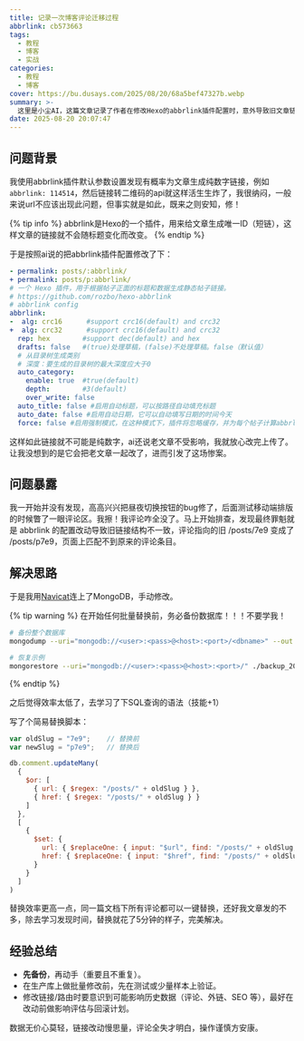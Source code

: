 ```yaml
---
title: 记录一次博客评论迁移过程
abbrlink: cb573663
tags:
  - 教程
  - 博客
  - 实战
categories:
  - 教程
  - 博客
cover: https://bu.dusays.com/2025/08/20/68a5bef47327b.webp
summary: >-
  这里是小尘AI，这篇文章记录了作者在修改Hexo的abbrlink插件配置时，意外导致旧文章链接结构变化，进而引发评论区数据丢失的问题。通过手动修改MongoDB数据库，使用脚本批量替换旧链接，最终成功恢复评论。文章总结了备份的重要性、测试验证的必要性以及链接改动对历史数据的影响，提醒读者操作需谨慎。
date: 2025-08-20 20:07:47
---
```


## 问题背景

我使用abbrlink插件默认参数设置发现有概率为文章生成纯数字链接，例如``abbrlink: 114514``，然后链接转二维码的api就这样活生生炸了，我很纳闷，一般来说url不应该出现此问题，但事实就是如此，既来之则安知，修！

{% tip info %}
abbrlink是Hexo的一个插件，用来给文章生成唯一ID（短链），这样文章的链接就不会随标题变化而改变。
{% endtip %}

于是按照ai说的把abbrlink插件配置修改了下：
```yml
- permalink: posts/:abbrlink/
+ permalink: posts/p:abbrlink/
# 一个 Hexo 插件，用于根据帖子正面的标题和数据生成静态帖子链接。
# https://github.com/rozbo/hexo-abbrlink
# abbrlink config
abbrlink:
-  alg: crc16      #support crc16(default) and crc32
+  alg: crc32      #support crc16(default) and crc32
  rep: hex        #support dec(default) and hex
  drafts: false   #(true)处理草稿，(false)不处理草稿。false（默认值）
  # 从目录树生成类别
  # 深度：要生成的目录树的最大深度应大于0
  auto_category:
    enable: true  #true(default)
    depth:        #3(default)
    over_write: false 
  auto_title: false #启用自动标题，可以按路径自动填充标题
  auto_date: false #启用自动日期，它可以自动填写日期的时间今天
  force: false #启用强制模式，在这种模式下，插件将忽略缓存，并为每个帖子计算abbrlink，即使它已经有了abbrlink。
```

这样如此链接就不可能是纯数字，ai还说老文章不受影响，我就放心改完上传了。让我没想到的是它会把老文章一起改了，进而引发了这场惨案。

## 问题暴露

我一开始并没有发现，高高兴兴把昼夜切换按钮的bug修了，后面测试移动端排版的时候瞥了一眼评论区。我擦！我评论咋全没了。马上开始排查，发现最终罪魁就是 abbrlink 的配置改动导致旧链接结构不一致，评论指向的旧 /posts/7e9 变成了 /posts/p7e9，页面上匹配不到原来的评论条目。

## 解决思路

于是我用[Navicat](https://www.navicat.com.cn/)连上了MongoDB，手动修改。

{% tip warning %}
在开始任何批量替换前，务必备份数据库！！！不要学我！
```bash
# 备份整个数据库
mongodump --uri="mongodb://<user>:<pass>@<host>:<port>/<dbname>" --out ./backup_2025-08-20

# 恢复示例
mongorestore --uri="mongodb://<user>:<pass>@<host>:<port>/" ./backup_2025-08-20
```
{% endtip %}

之后觉得效率太低了，去学习了下SQL查询的语法（技能+1）

写了个简易替换脚本：

```js
var oldSlug = "7e9";    // 替换前
var newSlug = "p7e9";   // 替换后

db.comment.updateMany(
  { 
    $or: [
      { url: { $regex: "/posts/" + oldSlug } },
      { href: { $regex: "/posts/" + oldSlug } }
    ]
  },
  [
    {
      $set: {
        url: { $replaceOne: { input: "$url", find: "/posts/" + oldSlug, replacement: "/posts/" + newSlug } },
        href: { $replaceOne: { input: "$href", find: "/posts/" + oldSlug, replacement: "/posts/" + newSlug } }
      }
    }
  ]
)
```

替换效率更高一点，同一篇文档下所有评论都可以一键替换，还好我文章发的不多，除去学习发现时间，替换就花了5分钟的样子，完美解决。

## 经验总结

- **先备份**，再动手（重要且不重复）。
- 在生产库上做批量修改前，先在测试或少量样本上验证。
- 修改链接/路由时要意识到可能影响历史数据（评论、外链、SEO 等），最好在改动前做影响评估与回滚计划。

数据无价心莫轻，链接改动慢思量，评论全失才明白，操作谨慎方安康。